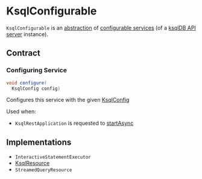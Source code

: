 # KsqlConfigurable

`KsqlConfigurable` is an [abstraction](#contract) of [configurable services](#implementations) (of a [ksqlDB API server](KsqlRestApplication.md#configurables) instance).

## Contract

### <span id="configure"> Configuring Service

```java
void configure(
  KsqlConfig config)
```

Configures this service with the given [KsqlConfig](../KsqlConfig.md)

Used when:

* `KsqlRestApplication` is requested to [startAsync](KsqlRestApplication.md#startAsync)

## Implementations

* `InteractiveStatementExecutor`
* [KsqlResource](KsqlResource.md)
* `StreamedQueryResource`
